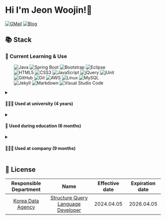 <h1>Hi I'm Jeon Woojin!👋</h1>

[![GMail](https://img.shields.io/badge/Gmail-d14836?style=flat-square&logo=Gmail&logoColor=white&link=mailto:newwjsdnwls@gmail.com)](mailto:newwjsdnwls@gmail.com) [![Blog](https://img.shields.io/badge/blog-e0edf8?style=flat-square&logo=Astro&logoColor=#BC52EE&link=https://techdoerwoojin.netlify.app)](https://techdoerwoojin.netlify.app)

<h2>📚 Stack</h2>

<h3>🚀 Current Learning & Use</h3>

&ensp;&ensp;&ensp;&ensp;<img alt="Java" src="https://img.shields.io/badge/java-%23ED8B00.svg?style=for-the-badge&logo=java&logoColor=white"/> <img alt="Spring Boot" src="https://img.shields.io/badge/spring Boot-%236DB33F.svg?style=for-the-badge&logo=spring Boot&logoColor=white"/> <img alt="Bootstrap" src="https://img.shields.io/badge/bootstrap-%23563D7C.svg?style=for-the-badge&logo=bootstrap&logoColor=white"/> <img alt="Eclipse" src="https://img.shields.io/badge/eclipse-%230081CB.svg?style=for-the-badge&logo=eclipse&logoColor=white"/> <br>
&ensp;&ensp;&ensp;&ensp;<img alt="HTML5" src="https://img.shields.io/badge/html5-%23E34F26.svg?style=for-the-badge&logo=html5&logoColor=white"/> <img alt="CSS3" src="https://img.shields.io/badge/css3-%231572B6.svg?style=for-the-badge&logo=css3&logoColor=white"/> <img alt="JavaScript" src="https://img.shields.io/badge/javascript-%23323330.svg?style=for-the-badge&logo=javascript&logoColor=%23F7DF1E"/> <img alt="jQuery" src="https://img.shields.io/badge/jquery-%230769AD.svg?style=for-the-badge&logo=jquery&logoColor=white"/> <img alt="jUnit" src="https://img.shields.io/badge/jUnit-%238A4182.svg?style=for-the-badge&logo=jUnit&logoColor=white"/><br>
&ensp;&ensp;&ensp;&ensp;<img alt="GitHub" src="https://img.shields.io/badge/github-%23121011.svg?style=for-the-badge&logo=github&logoColor=white"/> <img alt="Git" src="https://img.shields.io/badge/git-%23F05033.svg?style=for-the-badge&logo=git&logoColor=white"/> <img alt="AWS" src="https://img.shields.io/badge/AWS-%23FF9900.svg?style=for-the-badge&logo=amazon-aws&logoColor=white"/> <img alt="Linux" src="https://img.shields.io/badge/Linux-FCC624?style=for-the-badge&logo=linux&logoColor=black"> <img alt="MySQL" src="https://img.shields.io/badge/mysql-%2300f.svg?style=for-the-badge&logo=mysql&logoColor=white"/> <br>
&ensp;&ensp;&ensp;&ensp;<img alt="Jekyll" src="https://img.shields.io/badge/jekyll-%23CC342D.svg?style=for-the-badge&logo=jekyll&logoColor=white"/> <img alt="Markdown" src="https://img.shields.io/badge/markdown-%23000000.svg?style=for-the-badge&logo=markdown&logoColor=white"/> <img alt="Visual Studio Code" src="https://img.shields.io/badge/Visual Studio Code-0078d7.svg?style=for-the-badge&logo=visual-studio-code&logoColor=white"/>

  <details>
    <summary>
      <h4>👨🏻‍🎓 Used at university (4 years)</h4>
    </summary>
    &ensp;&ensp;&ensp;&ensp;<img alt="Arduino" src="https://img.shields.io/badge/-Arduino-00979D?style=for-the-badge&logo=Arduino&logoColor=white"/> <img alt="Raspberry Pi" src="https://img.shields.io/badge/-RaspberryPi-C51A4A?style=for-the-badge&logo=Raspberry-Pi"/> <img alt="Auto Cad" src="https://img.shields.io/badge/-auto cad-0078d7?style=for-the-badge&logo=autocad"/> <img alt="Cura" src="https://img.shields.io/badge/-cura-FCC624?style=for-the-badge&logo=cura"/> <img alt="C" src="https://img.shields.io/badge/-C-%23563D7C?style=for-the-badge&logo=C"/>
  </details>
  <details>
    <summary>
      <h4>🏫 Used during education (6 months)</h4>
    </summary>
    &ensp;&ensp;&ensp;&ensp;<img alt="Java" src="https://img.shields.io/badge/java-%23ED8B00.svg?style=for-the-badge&logo=java&logoColor=white"/> <img alt="Spring" src="https://img.shields.io/badge/spring-%236DB33F.svg?style=for-the-badge&logo=spring&logoColor=white"/> <img alt="Eclipse" src="https://img.shields.io/badge/eclipse-%230081CB.svg?style=for-the-badge&logo=eclipse&logoColor=white"/> <img alt="MySQL" src="https://img.shields.io/badge/mysql-%2300f.svg?style=for-the-badge&logo=mysql&logoColor=white"/> <br>
    &ensp;&ensp;&ensp;&ensp;<img alt="HTML5" src="https://img.shields.io/badge/html5-%23E34F26.svg?style=for-the-badge&logo=html5&logoColor=white"/> <img alt="CSS3" src="https://img.shields.io/badge/css3-%231572B6.svg?style=for-the-badge&logo=css3&logoColor=white"/> <img alt="SASS" src="https://img.shields.io/badge/SASS-hotpink.svg?style=for-the-badge&logo=SASS&logoColor=white"/> <img alt="JavaScript" src="https://img.shields.io/badge/javascript-%23323330.svg?style=for-the-badge&logo=javascript&logoColor=%23F7DF1E"/> <img alt="jQuery" src="https://img.shields.io/badge/jquery-%230769AD.svg?style=for-the-badge&logo=jquery&logoColor=white"/><br>
    &ensp;&ensp;&ensp;&ensp;<img alt="Python" src="https://img.shields.io/badge/python-%2314354C.svg?style=for-the-badge&logo=python&logoColor=white"/> <img alt="Django" src="https://img.shields.io/badge/django-%23092E20.svg?style=for-the-badge&logo=django&logoColor=white"/> <img alt="OpenCV" src="https://img.shields.io/badge/opencv-%23white.svg?style=for-the-badge&logo=opencv&logoColor=white"/> <img alt="PyCharm" src="https://img.shields.io/badge/pycharm-143?style=for-the-badge&logo=pycharm&logoColor=black&color=black&labelColor=green"/> <br>
    &ensp;&ensp;&ensp;&ensp;<img alt="TensorFlow" src="https://img.shields.io/badge/TensorFlow-%23FF6F00.svg?style=for-the-badge&logo=TensorFlow&logoColor=white" /> <img alt="Pandas" src="https://img.shields.io/badge/pandas-%23150458.svg?style=for-the-badge&logo=pandas&logoColor=white" /> <img alt="NumPy" src="https://img.shields.io/badge/numpy-%23013243.svg?style=for-the-badge&logo=numpy&logoColor=white" /> <img alt="Jupyter" src="https://img.shields.io/badge/Jupyter-%23F37626.svg?style=for-the-badge&logo=Jupyter&logoColor=white" /> <br>
    &ensp;&ensp;&ensp;&ensp;<img alt="GitHub" src="https://img.shields.io/badge/github-%23121011.svg?style=for-the-badge&logo=github&logoColor=white"/> <img alt="Git" src="https://img.shields.io/badge/git-%23F05033.svg?style=for-the-badge&logo=git&logoColor=white"/> <img alt="AWS" src="https://img.shields.io/badge/AWS-%23FF9900.svg?style=for-the-badge&logo=amazon-aws&logoColor=white"/> <img alt="Linux" src="https://img.shields.io/badge/Linux-FCC624?style=for-the-badge&logo=linux&logoColor=black">
  </details>
  <details>
    <summary>
      <h4>👨🏻‍💼 Used at company (9 months)</h4>
    </summary>
     &ensp;&ensp;&ensp;&ensp;<img alt="React" src="https://img.shields.io/badge/react-%2320232a.svg?style=for-the-badge&logo=react&logoColor=%2361DAFB"/> <img alt="TypeScript" src="https://img.shields.io/badge/typescript-%23007ACC.svg?style=for-the-badge&logo=typescript&logoColor=white"/> <img alt="Node JS" src="https://img.shields.io/badge/node.js-%2343853D.svg?style=for-the-badge&logo=node-dot-js&logoColor=white"/> <img alt="MySQL" src="https://img.shields.io/badge/mysql-%2300f.svg?style=for-the-badge&logo=mysql&logoColor=white"/> <img alt="MongoDB" src ="https://img.shields.io/badge/MongoDB-%234ea94b.svg?style=for-the-badge&logo=mongodb&logoColor=white"/> <br>
    &ensp;&ensp;&ensp;&ensp;<img alt="Material UI" src="https://img.shields.io/badge/material ui-%230081CB.svg?style=for-the-badge&logo=material-ui&logoColor=white"/> <img alt="Styled Components" src="https://img.shields.io/badge/styled--components-DB7093?style=for-the-badge&logo=styled-components&logoColor=white"/> <img alt="TailwindCSS" src="https://img.shields.io/badge/tailwind css-%2338B2AC.svg?style=for-the-badge&logo=tailwind-css&logoColor=white"/> <img alt="Webpack" src="https://img.shields.io/badge/webpack-%238DD6F9.svg?style=for-the-badge&logo=webpack&logoColor=black" /> <br>
    &ensp;&ensp;&ensp;&ensp;<img alt="IntelliJ IDEA" src="https://img.shields.io/badge/IntelliJ IDEA-000000.svg?style=for-the-badge&logo=intellij-idea&logoColor=white"/> <img alt="Figma" src="https://img.shields.io/badge/figma-%23F24E1E.svg?style=for-the-badge&logo=figma&logoColor=white"/> <img alt="GitLab" src="https://img.shields.io/badge/gitlab-%23181717.svg?style=for-the-badge&logo=gitlab&logoColor=white"/>
  </details>

<h2>🪪 License</h2>

| Responsible Department |                Name                | Effective date | Expiration date |
|:----------------------:|:----------------------------------:|:--------------:|:---------------:|
|    [Korea Data Agency](https://www.kdata.or.kr/)   | [Structure Query Language Developer](https://www.dataq.or.kr/www/sub/a_04.do) |   2024.04.05   |    2026.04.05   |
